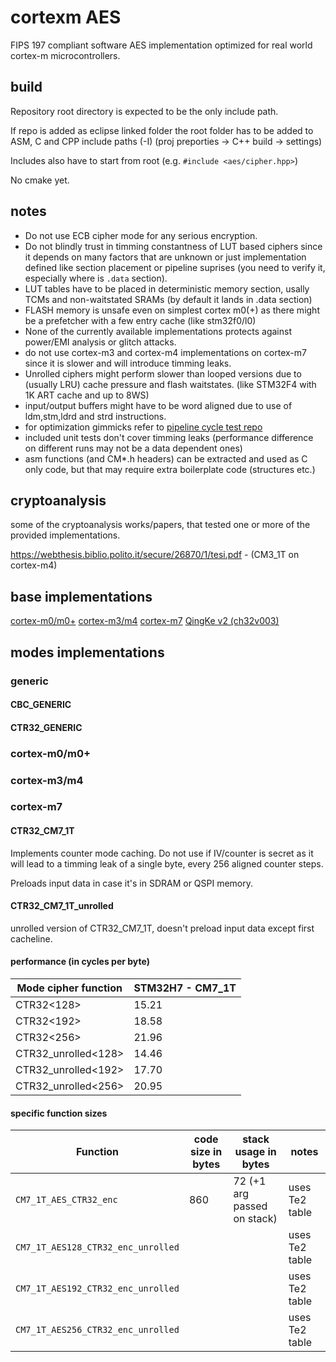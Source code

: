 # cortexm AES

FIPS 197 compliant software AES implementation optimized for real world cortex-m microcontrollers.

## build

Repository root directory is expected to be the only include path.

If repo is added as eclipse linked folder the root folder has to be added to ASM, C and CPP include paths (-I)
(proj preporties -> C++ build -> settings)

Includes also have to start from root (e.g. `#include <aes/cipher.hpp>`)

No cmake yet.

## notes
- Do not use ECB cipher mode for any serious encryption.
- Do not blindly trust in timming constantness of LUT based ciphers since it depends on many factors that are 
unknown or just implementation defined like section placement or pipeline suprises (you need to verify it, especially where is `.data` 
section).
- LUT tables have to be placed in deterministic memory section, usally TCMs and non-waitstated SRAMs (by default it lands in .data section)
- FLASH memory is unsafe even on simplest cortex m0(+) as there might be a prefetcher with a few entry cache (like stm32f0/l0)
- None of the currently available implementations protects against power/EMI analysis or glitch attacks.
- do not use cortex-m3 and cortex-m4 implementations on cortex-m7 since it is slower and will introduce timming leaks.
- Unrolled ciphers might perform slower than looped versions due to (usually LRU) cache pressure and flash waitstates. (like STM32F4 with 1K ART cache and up to 8WS)
- input/output buffers might have to be word aligned due to use of ldm,stm,ldrd and strd instructions.
- for optimization gimmicks refer to [pipeline cycle test repo](https://github.com/jnk0le/random/tree/master/pipeline%20cycle%20test)
- included unit tests don't cover timming leaks (performance difference on different runs may not be a data dependent ones)  
- asm functions (and CM*.h headers) can be extracted and used as C only code, but that may require extra boilerplate code (structures etc.)

## cryptoanalysis 

some of the cryptoanalysis works/papers, that tested one or more of the provided implementations.

https://webthesis.biblio.polito.it/secure/26870/1/tesi.pdf - (CM3_1T on cortex-m4)

## base implementations

[cortex-m0/m0+](doc/aes/CM0_details.md)
[cortex-m3/m4](doc/aes/CM3_CM4_details.md)
[cortex-m7](doc/aes/CM7_details.md)
[QingKe v2 (ch32v003)](doc/aes/QKv2_details.md)

## modes implementations


### generic

#### CBC_GENERIC

#### CTR32_GENERIC

### cortex-m0/m0+

### cortex-m3/m4

### cortex-m7

#### CTR32_CM7_1T

Implements counter mode caching. Do not use if IV/counter is secret as it will lead to a timming leak of a single byte, every 256 aligned counter steps.

Preloads input data in case it's in SDRAM or QSPI memory.

#### CTR32_CM7_1T_unrolled

unrolled version of CTR32_CM7_1T, doesn't preload input data except first cacheline.

#### performance (in cycles per byte)

| Mode cipher function       | STM32H7 - CM7_1T |
|----------------------------|------------------|
| CTR32<128>                 | 15.21            |
| CTR32<192>                 | 18.58            |
| CTR32<256>                 | 21.96            |
| CTR32_unrolled<128>        | 14.46            |
| CTR32_unrolled<192>        | 17.70            |
| CTR32_unrolled<256>        | 20.95            |

#### specific function sizes

| Function | code size in bytes | stack usage in bytes | notes |
|----------|--------------------|----------------------|-------|
| `CM7_1T_AES_CTR32_enc` | 860 | 72 (+1 arg passed on stack) | uses Te2 table |
| `CM7_1T_AES128_CTR32_enc_unrolled` | | | uses Te2 table |
| `CM7_1T_AES192_CTR32_enc_unrolled` | | | uses Te2 table |
| `CM7_1T_AES256_CTR32_enc_unrolled` | | | uses Te2 table |
